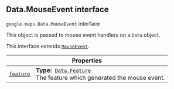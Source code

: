 
<h2 id="Data.MouseEvent">Data.MouseEvent interface</h2>
<p>
<code><span itemprop="path">google.maps</span>.<span itemprop="name">Data.MouseEvent</span></code>
interface
</p>
<p>This object is passed to mouse event handlers on a <code>Data</code> object.</p>
<p>This interface extends
<code><a href="MouseEvent.md">MouseEvent</a></code>.
</p>
<div class="devsite-table-wrapper"><table class="properties responsive" summary="interface Data.MouseEvent - Properties">
<thead>
<tr><th colspan="2">Properties</th>
</tr></thead>
<tbody>
<tr id="Data.MouseEvent.feature">
<td itemprop="property"><code><a class="secret-link" href="#Data.MouseEvent.feature"><span>feature</span></a></code></td>
<td><div><strong>Type:</strong>&nbsp; <code><a href="Data.Feature.md">Data.Feature</a></code></div>
<div class="desc">The feature which generated the mouse event.</div></td>
</tr>
</tbody>
</table></div>
<script src="replace_links.js"></script>
